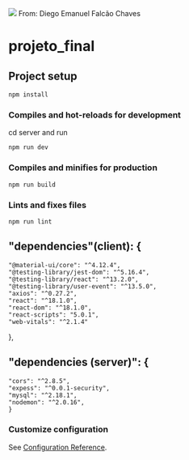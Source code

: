 <img src=https://conexaoconsultoria.net.br/pluginfile.php/12019/coursecat/description/JURIFY-LOGO.jpg></img>
From: Diego Emanuel Falcão Chaves

# projeto_final

## Project setup

```
npm install
```

### Compiles and hot-reloads for development

cd server and run
```
npm run dev
```

### Compiles and minifies for production

```
npm run build
```

### Lints and fixes files

```
npm run lint
```
##   "dependencies"(client): {
    "@material-ui/core": "^4.12.4",
    "@testing-library/jest-dom": "^5.16.4",
    "@testing-library/react": "^13.2.0",
    "@testing-library/user-event": "^13.5.0",
    "axios": "^0.27.2",
    "react": "^18.1.0",
    "react-dom": "^18.1.0",
    "react-scripts": "5.0.1",
    "web-vitals": "^2.1.4"
  },
  
##  "dependencies (server)": {
    "cors": "^2.8.5",
    "expess": "^0.0.1-security",
    "mysql": "^2.18.1",
    "nodemon": "^2.0.16", 
    }
### Customize configuration

See [Configuration Reference](https://cli.vuejs.org/config/).
